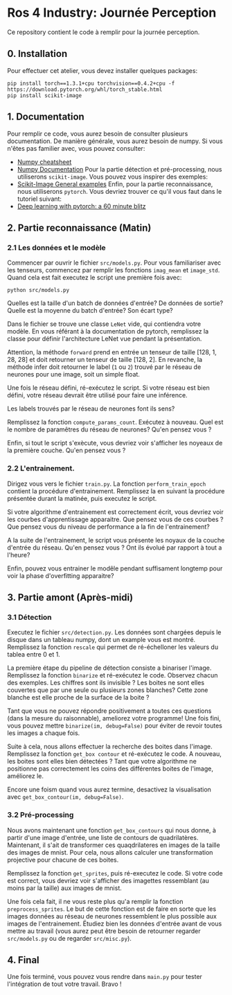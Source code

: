 # Ros 4 Industry: Journée Perception

Ce repository contient le code à remplir pour la journée perception. 

## 0. Installation

Pour effectuer cet atelier, vous devez installer quelques packages:
```
pip install torch==1.3.1+cpu torchvision==0.4.2+cpu -f https://download.pytorch.org/whl/torch_stable.html
pip install scikit-image
```

## 1. Documentation

Pour remplir ce code, vous aurez besoin de consulter plusieurs documentation. De manière générale, vous aurez besoin de numpy. Si vous n'êtes pas familier avec, vous pouvez consulter:
+ [Numpy cheatsheet](https://s3.amazonaws.com/assets.datacamp.com/blog_assets/Numpy_Python_Cheat_Sheet.pdf)
+ [Numpy Documentation](https://numpy.org/devdocs/user/quickstart.html)
Pour la partie détection et pré-processing, nous utiliserons `scikit-image`. Vous pouvez vous inspirer des exemples:
+ [Scikit-Image General examples](https://scikit-image.org/docs/stable/auto_examples/)
Enfin, pour la partie reconnaissance, nous utiliserons `pytorch`. Vous devriez trouver ce qu'il vous faut dans le tutoriel suivant:
+ [Deep learning with pytorch: a 60 minute blitz](https://pytorch.org/tutorials/beginner/deep_learning_60min_blitz.html)

## 2. Partie reconnaissance (Matin)

### 2.1 Les données et le modèle

Commencer par ouvrir le fichier `src/models.py`. Pour vous familiariser avec les tenseurs, commencez par remplir les fonctions `imag_mean` et `image_std`. Quand cela est fait executez le script une première fois avec:
```
python src/models.py
```
Quelles est la taille d'un batch de données d'entrée? De données de sortie? 
Quelle est la moyenne du batch d'entrée? Son écart type? 

Dans le fichier se trouve une classe `LeNet` vide, qui contiendra votre modèle. En vous référant à la documentation de pytorch, remplissez la classe pour définir l'architecture LeNet vue pendant la présentation.

Attention, la méthode `forward` prend en entrée un tenseur de taille [128, 1, 28, 28] et doit retourner un tenseur de taille [128, 2]. En revanche, la méthode infer doit retourner le label (`1` ou `2`) trouvé par le réseau de neurones pour une image, soit un simple float.

Une fois le réseau défini, ré-exécutez le script. Si votre réseau est bien défini, votre réseau devrait être utilisé pour faire une inférence. 

Les labels trouvés par le réseau de neurones font ils sens? 

Remplissez la fonction `compute_params_count`. Exécutez à nouveau. Quel est le nombre de paramêtres du réseau de neurones? Qu'en pensez vous ? 

Enfin, si tout le script s'exècute, vous devriez voir s'afficher les noyeaux de la première couche. Qu'en pensez vous ? 

### 2.2 L'entrainement.

Dirigez vous vers le fichier `train.py`. La fonction `perform_train_epoch` contient la procédure d'entrainement. Remplissez la en suivant la procédure présentée durant la matinée, puis executez le script. 

Si votre algorithme d'entrainement est correctement écrit, vous devriez voir les courbes d'apprentissage apparaitre. Que pensez vous de ces courbes ? Que pensez vous du niveau de performance a la fin de l'entrainement? 

A la suite de l'entrainement, le script vous présente les noyaux de la couche d'entrée du réseau. Qu'en pensez vous ? Ont ils évolué par rapport à tout a l'heure? 

Enfin, pouvez vous entrainer le modêle pendant suffisament longtemp pour voir la phase d'overfitting apparaitre? 

## 3. Partie amont (Après-midi)

### 3.1 Détection

Executez le fichier `src/detection.py`.  Les données sont chargées depuis le disque dans un tableau numpy, dont un example vous est montré. Remplissez la fonction `rescale` qui permet de ré-échelloner les valeurs du tablea entre 0 et 1.

La première étape du pipeline de détection consiste a binariser l'image. Remplissez la fonction `binarize` et ré-exécutez le code. Observez chacun des exemples. Les chiffres sont ils invisible ? Les boites ne sont elles couvertes que par une seule ou plusieurs zones blanches? Cette zone blanche est elle proche de la surface de la boite ? 

Tant que vous ne pouvez répondre positivement a toutes ces questions (dans la mesure du raisonnable), ameliorez votre programme! Une fois fini, vous pouvez mettre `binarize(im, debug=False)` pour éviter de revoir toutes les images a chaque fois.

Suite à cela, nous allons effectuer la recherche des boites dans l'image. Remplissez la fonction `get_box contour` et ré-exécutez le code. A nouveau, les boites sont elles bien détectées ? Tant que votre algorithme ne positionne pas correctement les coins des différentes boites de l'image, améliorez le.

Encore une foism quand vous aurez termine, desactivez la visualisation avec `get_box_contour(im, debug=False)`.

### 3.2 Pré-processing

Nous avons maintenant une fonction `get_box_contours` qui nous donne, à partir d'une image d'entrée, une liste de contours de quadrilatères. Maintenant, il s'ait de transformer ces quaqdrilateres en images de la taille des images de mnist. Pour cela, nous allons calculer une transformation projective pour chacune de ces boites. 

Remplissez la fonction `get_sprites`, puis ré-executez le code. Si votre code est correct, vous devriez voir s'afficher des imagettes ressemblant (au moins par la taille) aux images de mnist.

Une fois cela fait, il ne vous reste plus qu'a remplir la fonction `preprocess_sprites`. Le but de cette fonction est de faire en sorte que les images données au réseau de neurones ressemblent le plus possible aux images de l'entrainement. Ëtudiez bien les données d'entrée avant de vous mettre au travail (vous aurez peut être besoin de retourner regarder `src/models.py` ou de regarder `src/misc.py`).


## 4. Final

Une fois terminé, vous pouvez vous rendre dans `main.py` pour tester l'intégration de tout votre travail. Bravo !